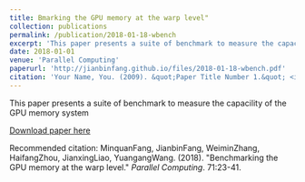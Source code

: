 ```yaml
---
title: Bmarking the GPU memory at the warp level"
collection: publications
permalink: /publication/2018-01-18-wbench
excerpt: 'This paper presents a suite of benchmark to measure the capacility of the GPU memory system.'
date: 2018-01-01
venue: 'Parallel Computing'
paperurl: 'http://jianbinfang.github.io/files/2018-01-18-wbench.pdf'
citation: 'Your Name, You. (2009). &quot;Paper Title Number 1.&quot; <i>Journal 1</i>. 1(1).'
---
```

This paper presents a suite of benchmark to measure the capacility of the GPU memory system

[Download paper here](http://jianbinfang.github.io/files/2018-01-18-wbench.pdf)

Recommended citation: MinquanFang, JianbinFang, WeiminZhang, HaifangZhou, JianxingLiao, YuangangWang. (2018). "Benchmarking the GPU memory at the warp level." <i>Parallel Computing</i>. 71:23-41.
